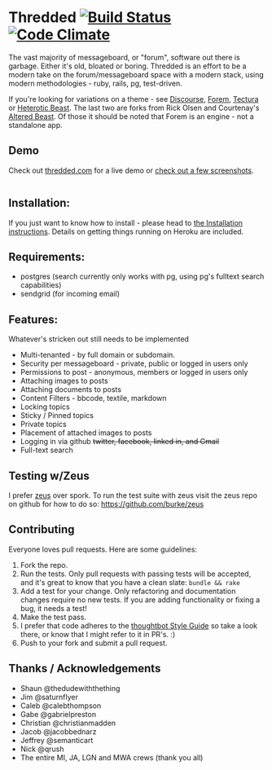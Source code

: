 # Thredded [![Build Status](https://secure.travis-ci.org/jayroh/thredded.png?branch=master)](https://travis-ci.org/jayroh/thredded) [![Code Climate](https://codeclimate.com/badge.png)](https://codeclimate.com/github/jayroh/thredded)

The vast majority of messageboard, or "forum", software out there is garbage. Either it's old, bloated or boring. Thredded is an effort to be a modern take on the forum/messageboard space with a modern stack, using modern methodologies - ruby, rails, pg, test-driven.

If you're looking for variations on a theme - see [Discourse], [Forem], [Tectura] or [Heterotic Beast]. The last two are forks from Rick Olsen and Courtenay's [Altered Beast]. Of those it should be noted that Forem is an engine - not a standalone app.

[Discourse]: http://www.discourse.org/
[Forem]: https://www.github.com/radar/forem
[Tectura]: https://github.com/caelum/tectura
[Heterotic Beast]: https://github.com/distler/heterotic_beast
[Altered Beast]: https://www.github.com/courtenay/altered_beast

## Demo

Check out [thredded.com](https://www.thredded.com/) for a live demo or [check out a few screenshots](http://imgur.com/a/CZ277).

<a href="http://imgur.com/7X0Wrh9"><img src="http://i.imgur.com/7X0Wrh9.png" title="" alt="" /></a>

## Installation:

If you just want to know how to install - please head to [the Installation instructions](https://github.com/jayroh/thredded/blob/master/INSTALL.md). Details on getting things running on Heroku are included.

## Requirements:

* postgres (search currently only works with pg, using pg's fulltext search capabilities)
* sendgrid (for incoming email)

## Features:

Whatever's stricken out still needs to be implemented

* Multi-tenanted - by full domain or subdomain.
* Security per messageboard - private, public or logged in users only
* Permissions to post - anonymous, members or logged in users only
* Attaching images to posts
* Attaching documents to posts
* Content Filters - bbcode, textile, markdown
* Locking topics
* Sticky / Pinned topics
* Private topics
* Placement of attached images to posts
* Logging in via github <del>twitter, facebook, linked in, and Gmail</del>
* Full-text search

## Testing w/Zeus

I prefer [zeus](https://github.com/burke/zeus) over spork. To run the test suite with zeus visit the zeus repo on github for how to do so: <https://github.com/burke/zeus>

## Contributing

Everyone loves pull requests. Here are some guidelines:

1. Fork the repo.
2. Run the tests. Only pull requests with passing tests will be accepted, and it's great
   to know that you have a clean slate: `bundle && rake`
3. Add a test for your change. Only refactoring and documentation changes
   require no new tests. If you are adding functionality or fixing a bug, it needs
   a test!
4. Make the test pass.
5. I prefer that code adheres to the
   [thoughtbot Style Guide](https://github.com/thoughtbot/guides/tree/master/style)
   so take a look there, or know that I might refer to it in PR's. :)
6. Push to your fork and submit a pull request.

## Thanks / Acknowledgements

* Shaun @thedudewiththething
* Jim @saturnflyer
* Caleb @calebthompson
* Gabe @gabrielpreston
* Christian @christianmadden
* Jacob @jacobbednarz
* Jeffrey @semanticart
* Nick @qrush
* The entire MI, JA, LGN and MWA crews (thank you all)
